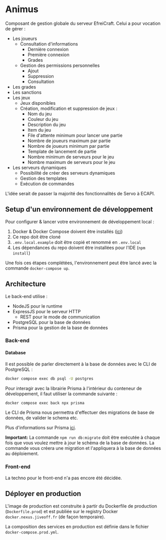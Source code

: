 # Animus

Composant de gestion globale du serveur EfreiCraft.
Celui a pour vocation de gérer :
- Les joueurs
  - Consultation d'informations
    - Dernière connexion
    - Première connexion
    - Grades
  - Gestion des permissions personnelles
    - Ajout
    - Suppression
    - Consultation
- Les grades
- Les sanctions
- Les jeux
  - Jeux disponibles
  - Création, modification et suppression de jeux :
    - Nom du jeu
    - Couleur du jeu
    - Description du jeu
    - Item du jeu
    - File d'attente minimum pour lancer une partie
    - Nombre de joueurs maximum par partie
    - Nombre de joueurs minimum par partie
    - Template de lancement de partie
    - Nombre minimum de serveurs pour le jeu
    - Nombre maximum de serveurs pour le jeu
- Les serveurs dynamiques
  - Possibilité de créer des serveurs dynamiques
  - Gestion des templates
  - Exécution de commandes

L'idée serait de passer la majorité des fonctionnalités de Servo à ECAPI.

## Setup d'un environnement de développement

Pour configurer & lancer votre environnement de développement local :

1. Docker & Docker Compose doivent être installés ([ici](https://www.docker.com/products/docker-desktop))
2. Ce repo doit être cloné
3. `.env.local.example` doit être copié et renommé en `.env.local`
4. Les dépendances du repo doivent être installées pour l'IDE (`npm install`)

Une fois ces étapes complétées, l'environnement peut être lancé avec la commande  `docker-compose up`.

## Architecture

Le back-end utilise :
- NodeJS pour le runtime
- ExpressJS pour le serveur HTTP
  - REST pour le mode de communication
- PostgreSQL pour la base de données
- Prisma pour la gestion de la base de données

### Back-end

#### Database

Il est possible de parler directement à la base de données avec le CLI de PostgreSQL : 

```bash
docker compose exec db psql -U postgres
```

Pour interagir avec la librairie Prisma à l'intérieur du conteneur de développement, il faut utiliser la commande suivante :

```bash
docker compose exec back npx prisma
```

Le CLI de Prisma nous permettra d'effectuer des migrations de base de données, de valider le schema etc.

Plus d'informations sur Prisma [ici](https://www.prisma.io/docs/).

**Important:** La commande `npm run db:migrate` doit être exécutée à chaque fois que vous voulez mettre à jour le schéma de la base de données. La commande vous créera une migration et l'appliquera à la base de données au déploiement.

### Front-end

La techno pour le front-end n'a pas encore été décidée.

## Déployer en production

L'image de production est construite à partir du Dockerfile de production (`Dockerfile.prod`) et est publiée sur le registry Docker `docker.nexus.jiveoff.fr` (de façon temporaire).

La composition des services en production est définie dans le fichier `docker-compose.prod.yml`.